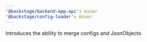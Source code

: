 ```yaml
---
'@backstage/backend-app-api': minor
'@backstage/config-loader': minor
---
```


Introduces the ability to merge configs and JsonObjects
